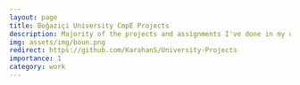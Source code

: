 ```yaml
---
layout: page
title: Boğaziçi University CmpE Projects
description: Majority of the projects and assignments I've done in my undergraduate Computer Engineering study at Boğaziçi University.
img: assets/img/boun.png
redirect: https://github.com/KarahanS/University-Projects
importance: 1
category: work
---
```

